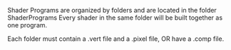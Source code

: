 Shader Programs are organized by folders and are located in the folder ShaderPrograms
Every shader in the same folder will be built together as one program.

Each folder must contain a .vert file and a .pixel file, OR have a .comp file.

